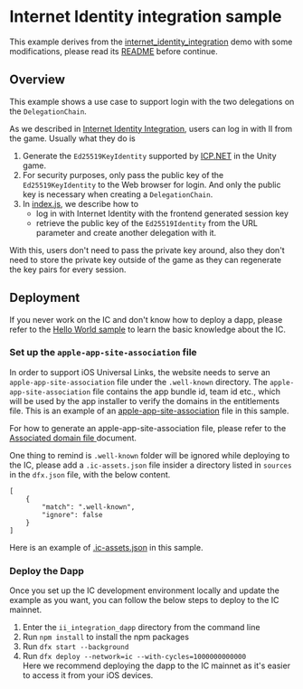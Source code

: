 # Internet Identity integration sample

This example derives from the [internet_identity_integration](https://github.com/dfinity/examples/tree/master/motoko/internet_identity_integration) demo with some modifications, please read its [README](https://github.com/dfinity/examples/blob/master/motoko/internet_identity_integration/README.md) before continue.

## Overview

This example shows a use case to support login with the two delegations on the `DelegationChain`.

As we described in [Internet Identity Integration](https://github.com/dfinity/examples/blob/master/native-apps/unity_ii_universallink/README.md#workflow), users can log in with II from the game. Usually what they do is

1. Generate the `Ed25519KeyIdentity` supported by [ICP.NET](https://github.com/BoomDAO/ICP.NET) in the Unity game.
2. For security purposes, only pass the public key of the `Ed25519KeyIdentity` to the Web browser for login. And only the public key is necessary when creating a `DelegationChain`.
3. In [index.js](./src/greet_frontend/src/index.js), we describe how to
    - log in with Internet Identity with the frontend generated session key
    - retrieve the public key of the `Ed25519Identity` from the URL parameter and create another delegation with it.

With this, users don't need to pass the private key around, also they don't need to store the private key outside of the game as they can regenerate the key pairs for every session.

## Deployment

If you never work on the IC and don't know how to deploy a dapp, please refer to the [Hello World sample](https://internetcomputer.org/docs/current/developer-docs/getting-started/hello-world) to learn the basic knowledge about the IC.

### Set up the `apple-app-site-association` file

In order to support iOS Universal Links, the website needs to serve an `apple-app-site-association` file under the `.well-known` directory. The `apple-app-site-association` file contains the app bundle id, team id etc., which will be used by the app installer to verify the domains in the entitlements file. This is an example of an [apple-app-site-association](https://github.com/dfinity/examples/blob/master/native-apps/unity_ii_universallink/ii_integration_dapp/src/universallink_website/assets/.well-known/apple-app-site-association) file in this sample.

For how to generate an apple-app-site-association file, please refer to the [Associated domain file ](https://developer.apple.com/documentation/xcode/supporting-associated-domains#Add-the-associated-domain-file-to-your-website) document.

One thing to remind is `.well-known` folder will be ignored while deploying to the IC, please add a `.ic-assets.json` file insider a directory listed in `sources` in the `dfx.json` file, with the below content.

```
[
    {
        "match": ".well-known",
        "ignore": false
    }
]

```

Here is an example of [.ic-assets.json](./src/universallink_website/assets/.ic-assets.json) in this sample.

### Deploy the Dapp

Once you set up the IC development environment locally and update the example as you want, you can follow the below steps to deploy to the IC mainnet.

1. Enter the `ii_integration_dapp` directory from the command line
2. Run `npm install` to install the npm packages
3. Run `dfx start --background`
4. Run `dfx deploy --network=ic --with-cycles=1000000000000`  
   Here we recommend deploying the dapp to the IC mainnet as it's easier to access it from your iOS devices.
